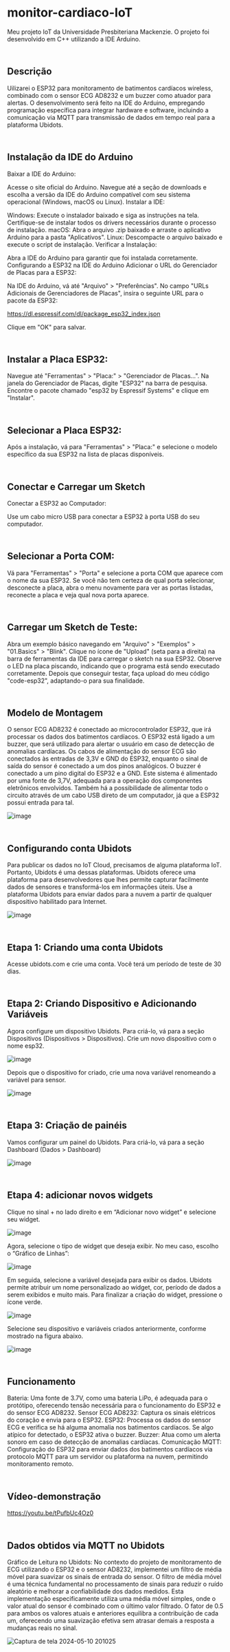 # monitor-cardiaco-IoT
Meu projeto IoT da Universidade Presbiteriana Mackenzie. O projeto foi desenvolvido em C++ utilizando a IDE Arduino.

## <br> Descrição
Uilizarei o ESP32 para monitoramento de batimentos cardíacos wireless, 
combinado com o sensor ECG AD8232 e um buzzer como atuador para alertas. O 
desenvolvimento será feito na IDE do Arduino, empregando programação 
específica para integrar hardware e software, incluindo a comunicação via MQTT 
para transmissão de dados em tempo real para a plataforma Ubidots.

## <br> Instalação da IDE do Arduino
Baixar a IDE do Arduino:

Acesse o site oficial do Arduino.
Navegue até a seção de downloads e escolha a versão da IDE do Arduino compatível com seu sistema operacional (Windows, macOS ou Linux).
Instalar a IDE:

Windows: Execute o instalador baixado e siga as instruções na tela. Certifique-se de instalar todos os drivers necessários durante o processo de instalação.
macOS: Abra o arquivo .zip baixado e arraste o aplicativo Arduino para a pasta "Aplicativos".
Linux: Descompacte o arquivo baixado e execute o script de instalação.
Verificar a Instalação:

Abra a IDE do Arduino para garantir que foi instalada corretamente.
Configurando a ESP32 na IDE do Arduino
Adicionar o URL do Gerenciador de Placas para a ESP32:

Na IDE do Arduino, vá até "Arquivo" > "Preferências".
No campo "URLs Adicionais de Gerenciadores de Placas", insira o seguinte URL para o pacote da ESP32:

https://dl.espressif.com/dl/package_esp32_index.json

Clique em "OK" para salvar.

## <br> Instalar a Placa ESP32:

Navegue até "Ferramentas" > "Placa:" > "Gerenciador de Placas...".
Na janela do Gerenciador de Placas, digite "ESP32" na barra de pesquisa.
Encontre o pacote chamado "esp32 by Espressif Systems" e clique em "Instalar".

## <br> Selecionar a Placa ESP32:

Após a instalação, vá para "Ferramentas" > "Placa:" e selecione o modelo específico da sua ESP32 na lista de placas disponíveis.

## <br> Conectar e Carregar um Sketch
Conectar a ESP32 ao Computador:

Use um cabo micro USB para conectar a ESP32 à porta USB do seu computador.

## <br> Selecionar a Porta COM:

Vá para "Ferramentas" > "Porta" e selecione a porta COM que aparece com o nome da sua ESP32. Se você não tem certeza de qual porta selecionar, desconecte a placa, abra o menu novamente para ver as portas listadas, reconecte a placa e veja qual nova porta aparece.

## <br> Carregar um Sketch de Teste:

Abra um exemplo básico navegando em "Arquivo" > "Exemplos" > "01.Basics" > "Blink".
Clique no ícone de "Upload" (seta para a direita) na barra de ferramentas da IDE para carregar o sketch na sua ESP32.
Observe o LED na placa piscando, indicando que o programa está sendo executado corretamente.
Depois que conseguir testar, faça upload do meu código "code-esp32", adaptando-o para sua finalidade.



## <br> Modelo de Montagem 

O sensor ECG AD8232 é conectado ao microcontrolador ESP32, que irá processar os dados dos batimentos cardíacos. O ESP32 está ligado a um buzzer, que será utilizado para alertar o usuário em caso de detecção de anomalias cardíacas. Os cabos de alimentação do sensor ECG são conectados às entradas de 3,3V e GND do ESP32, enquanto o sinal de saída do sensor é conectado a um dos pinos analógicos. O buzzer é conectado a um pino digital do ESP32 e a GND. Este sistema é alimentado por uma fonte de 3,7V, adequada para a operação dos componentes eletrônicos envolvidos. Também há a possibilidade de alimentar todo o circuito através de um cabo USB direto de um computador, já que a ESP32 possui entrada para tal.

![image](https://github.com/pedrojhenrique/monitor-cardiaco-IoT/assets/105826347/b08592e9-1129-4684-b1df-b84bd5339e8e)


## <br> Configurando conta Ubidots

Para publicar os dados no IoT Cloud, precisamos de alguma plataforma IoT. Portanto, Ubidots é uma dessas plataformas. Ubidots oferece uma plataforma para desenvolvedores que lhes permite capturar facilmente dados de sensores e transformá-los em informações úteis. Use a plataforma Ubidots para enviar dados para a nuvem a partir de qualquer dispositivo habilitado para Internet.

![image](https://github.com/pedrojhenrique/monitor-cardiaco-IoT/assets/105826347/8fab43f3-b999-438e-8804-7296ab05c5a7)

## <br> Etapa 1: Criando uma conta Ubidots

Acesse ubidots.com e crie uma conta. Você terá um período de teste de 30 dias.

## <br> Etapa 2: Criando Dispositivo e Adicionando Variáveis

Agora configure um dispositivo Ubidots. Para criá-lo, vá para a seção Dispositivos (Dispositivos > Dispositivos). Crie um novo dispositivo com o nome esp32.

![image](https://github.com/pedrojhenrique/monitor-cardiaco-IoT/assets/105826347/9426718e-4ad7-4662-9945-e9a59bd2ccdd)

Depois que o dispositivo for criado, crie uma nova variável renomeando a variável para sensor.


![image](https://github.com/pedrojhenrique/monitor-cardiaco-IoT/assets/105826347/7d07bbf5-cf7a-4797-81be-adadf4a71ac6)


## <br> Etapa 3: Criação de painéis

Vamos configurar um painel do Ubidots. Para criá-lo, vá para a seção Dashboard (Dados > Dashboard)

![image](https://github.com/pedrojhenrique/monitor-cardiaco-IoT/assets/105826347/f8a0a774-460d-411c-bc99-60e8bb5e1e2c)

## <br> Etapa 4: adicionar novos widgets

Clique no sinal + no lado direito e em “Adicionar novo widget” e selecione seu widget.

![image](https://github.com/pedrojhenrique/monitor-cardiaco-IoT/assets/105826347/2d16283b-d125-4b74-b2e7-8398a679c137)

Agora, selecione o tipo de widget que deseja exibir. No meu caso, escolho o “Gráfico de Linhas”:

![image](https://github.com/pedrojhenrique/monitor-cardiaco-IoT/assets/105826347/281b8863-ae70-4d1b-aecf-49c2e48ee9b0)

Em seguida, selecione a variável desejada para exibir os dados. Ubidots permite atribuir um nome personalizado ao widget, cor, período de dados a serem exibidos e muito mais. Para finalizar a criação do widget, pressione o ícone verde.

![image](https://github.com/pedrojhenrique/monitor-cardiaco-IoT/assets/105826347/e486c685-1d7e-4856-9b40-c2a7d277c262)

Selecione seu dispositivo e variáveis ​​criados anteriormente, conforme mostrado na figura abaixo.

![image](https://github.com/pedrojhenrique/monitor-cardiaco-IoT/assets/105826347/eaf14047-0b5f-4de1-8aac-6b5f7c418497)

## <br> Funcionamento

Bateria: Uma fonte de 3.7V, como uma bateria LiPo, é adequada para o protótipo, 
oferecendo tensão necessária para o funcionamento do ESP32 e do sensor ECG 
AD8232.
Sensor ECG AD8232: Captura os sinais elétricos do coração e envia para o ESP32.
ESP32: Processa os dados do sensor ECG e verifica se há alguma anomalia nos 
batimentos cardíacos. Se algo atípico for detectado, o ESP32 ativa o buzzer.
Buzzer: Atua como um alerta sonoro em caso de detecção de anomalias cardíacas.
Comunicação MQTT: Configuração do ESP32 para enviar dados dos batimentos 
cardíacos via protocolo MQTT para um servidor ou plataforma na nuvem, 
permitindo monitoramento remoto.

## <br> Vídeo-demonstração

https://youtu.be/tPufbUc4Oz0

## <br> Dados obtidos via MQTT no Ubidots

Gráfico de Leitura no Ubidots: No contexto do projeto de monitoramento de ECG utilizando o ESP32 e o sensor AD8232, implementei um filtro de média móvel para suavizar os sinais de entrada do sensor. O filtro de média móvel é uma técnica fundamental no processamento de sinais para reduzir o ruído aleatório e melhorar a confiabilidade dos dados medidos. Esta implementação especificamente utiliza uma média móvel simples, onde o valor atual do sensor é combinado com o último valor filtrado. O fator de 0.5 para ambos os valores atuais e anteriores equilibra a contribuição de cada um, oferecendo uma suavização efetiva sem atrasar demais a resposta a mudanças reais no sinal.

![Captura de tela 2024-05-10 201025](https://github.com/pedrojhenrique/monitor-cardiaco-IoT/assets/105826347/5d0239a5-b290-4bb5-ab1c-b38bcca7592d)
